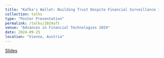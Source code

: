 ```yaml
---
title: "Kafka's Wallet: Building Trust Despite Financial Surveillance in CBDCs"
collection: talks
type: "Poster Presentation"
permalink: /talks/2024aft
venue: "Advances in Financial Technologies 2024"
date: 2024-09-25
location: "Vienna, Austria"
---
```


[Slides](https://kylebeadle.com/files/2024-aft-poster.pdf)
